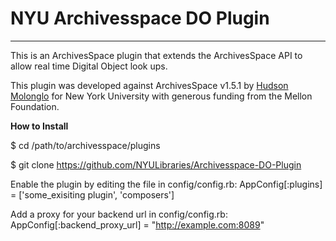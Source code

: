 # NYU Archivesspace DO Plugin
***


This is an ArchivesSpace plugin that extends the ArchivesSpace API to allow real time Digital Object look ups.

This plugin was developed against ArchivesSpace v1.5.1 by [Hudson Molonglo](https://github.com/hudmol/composers) for New York University with generous funding from the Mellon Foundation.

**How to Install**

$ cd /path/to/archivesspace/plugins

$ git clone https://github.com/NYULibraries/Archivesspace-DO-Plugin

Enable the plugin by editing the file in config/config.rb: AppConfig[:plugins] = ['some_exisiting plugin', 'composers']

Add a proxy for your backend url in config/config.rb: AppConfig[:backend_proxy_url] = "http://example.com:8089"
